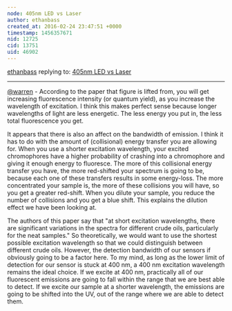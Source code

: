 ```yaml
---
node: 405nm LED vs Laser
author: ethanbass
created_at: 2016-02-24 23:47:51 +0000
timestamp: 1456357671
nid: 12725
cid: 13751
uid: 46902
---
```




[ethanbass](../profile/ethanbass) replying to: [405nm LED vs Laser](../notes/stoft/02-23-2016/405nm-led-vs-laser)

----
[@warren](/profile/warren) - According to the paper that figure is lifted from, you will get increasing fluorescence intensity (or quantum yield), as you increase the wavelength of excitation. I think this makes perfect sense because longer wavelengths of light are less energetic. The less energy you put in, the less total fluorescence you get.

It appears that there is also an affect on the bandwidth of emission. I think it has to do with the amount of (collisional) energy transfer you are allowing for. When you use a shorter excitation wavelength, your excited chromophores have a higher probability of crashing into a chromophore and giving it enough energy to fluoresce. The more of this collisional energy transfer you have, the more red-shifted your spectrum is going to be, because each one of these transfers results in some energy-loss. The more concentrated your sample is, the more of these collisions you will have, so you get a greater red-shift. When you dilute your sample, you reduce the number of collisions and you get a blue shift. This explains the dilution effect we have been looking at.

The authors of this paper say that "at short excitation wavelengths, there are significant variations in the spectra for different crude oils, particularly for the neat samples." So theoretically, we would want to use the shortest possible excitation wavelength so that we could distinguish between different crude oils. However, the detection bandwidth of our sensors if obviously going to be a factor here. To my mind, as long as the lower limit of detection for our sensor is stuck at 400 nm, a 400 nm excitation wavelength remains the ideal choice. If we excite at 400 nm, practically all of our fluorescent emissions are going to fall within the range that we are best able to detect. If we excite our sample at a shorter wavelength, the emissions are going to be shifted into the UV, out of the range where we are able to detect them.